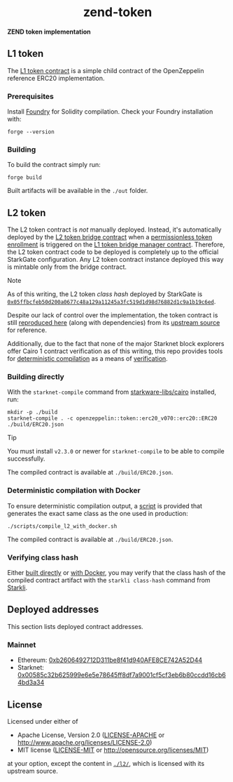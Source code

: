 <p align="center">
  <h1 align="center">zend-token</h1>
</p>

**ZEND token implementation**

## L1 token

The [L1 token contract](./l1/ZendToken.sol) is a simple child contract of the OpenZeppelin reference ERC20 implementation.

### Prerequisites

Install [Foundry](https://github.com/foundry-rs/foundry) for Solidity compilation. Check your Foundry installation with:

```console
forge --version
```

### Building

To build the contract simply run:

```console
forge build
```

Built artifacts will be available in the `./out` folder.

## L2 token

The L2 token contract is _not_ manually deployed. Instead, it's automatically deployed by the [L2 token bridge contract](https://github.com/starknet-io/starkgate-contracts/blob/d62a255307d2f3de65665f18316766a2c69ead78/src/cairo/token_bridge.cairo) when a [permissionless token enrollment](https://docs.starknet.io/documentation/tools/starkgate-adding_a_token/) is triggered on the [L1 token bridge manager contract](https://github.com/starknet-io/starkgate-contracts/blob/d62a255307d2f3de65665f18316766a2c69ead78/src/solidity/StarkgateManager.sol). Therefore, the L2 token contract code to be deployed is completely up to the official StarkGate configuration. Any L2 token contract instance deployed this way is mintable only from the bridge contract.

> [!NOTE]
>
> As of this writing, the L2 token _class hash_ deployed by StarkGate is [`0x05ffbcfeb50d200a0677c48a129a11245a3fc519d1d98d76882d1c9a1b19c6ed`](https://starkscan.co/class/0x05ffbcfeb50d200a0677c48a129a11245a3fc519d1d98d76882d1c9a1b19c6ed).

Despite our lack of control over the implementation, the token contract is still [reproduced here](./l2/openzeppelin/token/erc20_v070/erc20.cairo) (along with dependencies) from its [upstream source](https://github.com/starknet-io/starkgate-contracts/blob/d62a255307d2f3de65665f18316766a2c69ead78/src/openzeppelin/token/erc20_v070/erc20.cairo) for reference.

Additionally, due to the fact that none of the major Starknet block explorers offer Cairo 1 contract verification as of this writing, this repo provides tools for [deterministic compilation](#deterministic-compilation-with-docker) as a means of [verification](#verifying-class-hash).

### Building directly

With the `starknet-compile` command from [starkware-libs/cairo](https://github.com/starkware-libs/cairo) installed, run:

```console
mkdir -p ./build
starknet-compile . -c openzeppelin::token::erc20_v070::erc20::ERC20 ./build/ERC20.json
```

> [!TIP]
>
> You must install `v2.3.0` or newer for `starknet-compile` to be able to compile successfully.

The compiled contract is available at `./build/ERC20.json`.

### Deterministic compilation with Docker

To ensure deterministic compilation output, a [script](./scripts/compile_l2_with_docker.sh) is provided that generates the exact same class as the one used in production:

```console
./scripts/compile_l2_with_docker.sh
```

The compiled contract is available at `./build/ERC20.json`.

### Verifying class hash

Either [built directly](#building-directly) or [with Docker](#deterministic-compilation-with-docker), you may verify that the class hash of the compiled contract artifact with the `starkli class-hash` command from [Starkli](https://github.com/xJonathanLEI/starkli).

## Deployed addresses

This section lists deployed contract addresses.

### Mainnet

- Ethereum: [0xb2606492712D311be8f41d940AFE8CE742A52D44](https://etherscan.io/address/0xb2606492712D311be8f41d940AFE8CE742A52D44)
- Starknet: [0x00585c32b625999e6e5e78645ff8df7a9001cf5cf3eb6b80ccdd16cb64bd3a34](https://starkscan.co/contract/0x00585c32b625999e6e5e78645ff8df7a9001cf5cf3eb6b80ccdd16cb64bd3a34)

## License

Licensed under either of

- Apache License, Version 2.0 ([LICENSE-APACHE](./LICENSE-APACHE) or <http://www.apache.org/licenses/LICENSE-2.0>)
- MIT license ([LICENSE-MIT](./LICENSE-MIT) or <http://opensource.org/licenses/MIT>)

at your option, except the content in [`./l2/`](./l2/), which is licensed with its upstream source.
